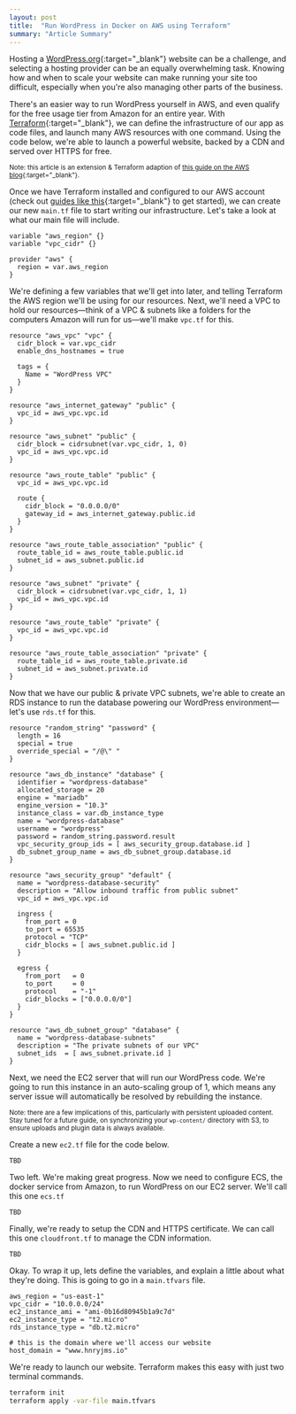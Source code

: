 ```yaml
---
layout: post
title:  "Run WordPress in Docker on AWS using Terraform"
summary: "Article Summary"
---
```

Hosting a [WordPress.org][wp]{:target="_blank"} website can be a challenge, and selecting a hosting
provider can be an equally overwhelming task. Knowing how and when to scale your website can make
running your site too difficult, especially when you're also managing other parts of the business.

There's an easier way to run WordPress yourself in AWS, and even qualify for the free usage tier from
Amazon for an entire year. With [Terraform][tf]{:target="_blank"}, we can define the infrastructure of
our app as code files, and launch many AWS resources with one command. Using the code below, we're able
to launch a powerful website, backed by a CDN and served over HTTPS for free.

<small>Note: this article is an extension & Terraform adaption of
[this guide on the AWS blog][manual-guide]{:target="_blank"}.</small>

Once we have Terraform installed and configured to our AWS account (check out [guides like this][tf-aws]{:target="_blank"}
to get started), we can create our new `main.tf` file to start writing our infrastructure. Let's take
a look at what our main file will include.

```hcl-terraform
variable "aws_region" {}
variable "vpc_cidr" {}

provider "aws" {
  region = var.aws_region
}
```

We're defining a few variables that we'll get into later, and telling Terraform the AWS region we'll be
using for our resources. Next, we'll need a VPC to hold our resources—think of a VPC & subnets like a
folders for the computers Amazon will run for us—we'll make `vpc.tf` for this.

```hcl-terraform
resource "aws_vpc" "vpc" {
  cidr_block = var.vpc_cidr
  enable_dns_hostnames = true

  tags = {
    Name = "WordPress VPC"
  }
}

resource "aws_internet_gateway" "public" {
  vpc_id = aws_vpc.vpc.id
}

resource "aws_subnet" "public" {
  cidr_block = cidrsubnet(var.vpc_cidr, 1, 0)
  vpc_id = aws_vpc.vpc.id
}

resource "aws_route_table" "public" {
  vpc_id = aws_vpc.vpc.id

  route {
    cidr_block = "0.0.0.0/0"
    gateway_id = aws_internet_gateway.public.id
  }
}

resource "aws_route_table_association" "public" {
  route_table_id = aws_route_table.public.id
  subnet_id = aws_subnet.public.id
}

resource "aws_subnet" "private" {
  cidr_block = cidrsubnet(var.vpc_cidr, 1, 1)
  vpc_id = aws_vpc.vpc.id
}

resource "aws_route_table" "private" {
  vpc_id = aws_vpc.vpc.id
}

resource "aws_route_table_association" "private" {
  route_table_id = aws_route_table.private.id
  subnet_id = aws_subnet.private.id
}
```

Now that we have our public & private VPC subnets, we're able to create an RDS instance to run the
database powering our WordPress environment—let's use `rds.tf` for this.

```hcl-terraform
resource "random_string" "password" {
  length = 16
  special = true
  override_special = "/@\" "
}

resource "aws_db_instance" "database" {
  identifier = "wordpress-database"
  allocated_storage = 20
  engine = "mariadb"
  engine_version = "10.3"
  instance_class = var.db_instance_type
  name = "wordpress-database"
  username = "wordpress"
  password = random_string.password.result
  vpc_security_group_ids = [ aws_security_group.database.id ]
  db_subnet_group_name = aws_db_subnet_group.database.id
}

resource "aws_security_group" "default" {
  name = "wordpress-database-security"
  description = "Allow inbound traffic from public subnet"
  vpc_id = aws_vpc.vpc.id

  ingress {
    from_port = 0
    to_port = 65535
    protocol = "TCP"
    cidr_blocks = [ aws_subnet.public.id ]
  }

  egress {
    from_port   = 0
    to_port     = 0
    protocol    = "-1"
    cidr_blocks = ["0.0.0.0/0"]
  }
}

resource "aws_db_subnet_group" "database" {
  name = "wordpress-database-subnets"
  description = "The private subnets of our VPC"
  subnet_ids  = [ aws_subnet.private.id ]
}
```

Next, we need the EC2 server that will run our WordPress code. We're going to run this instance in
an auto-scaling group of 1, which means any server issue will automatically be resolved by rebuilding
the instance.

<small>Note: there are a few implications of this, particularly with persistent uploaded content.
Stay tuned for a future guide, on synchronizing your `wp-content/` directory with S3, to ensure
uploads and plugin data is always available.</small>

Create a new `ec2.tf` file for the code below.

```hcl-terraform
TBD
```

Two left. We're making great progress. Now we need to configure ECS, the docker service from Amazon,
to run WordPress on our EC2 server. We'll call this one `ecs.tf`

```hcl-terraform
TBD
```

Finally, we're ready to setup the CDN and HTTPS certificate. We can call this one `cloudfront.tf` to
manage the CDN information.

```hcl-terraform
TBD
```

Okay. To wrap it up, lets define the variables, and explain a little about what they're doing.
This is going to go in a `main.tfvars` file.

```hcl-terraform
aws_region = "us-east-1"
vpc_cidr = "10.0.0.0/24"
ec2_instance_ami = "ami-0b16d80945b1a9c7d"
ec2_instance_type = "t2.micro"
rds_instance_type = "db.t2.micro"

# this is the domain where we'll access our website
host_domain = "www.hnryjms.io"
```

We're ready to launch our website. Terraform makes this easy with just two terminal commands.

```bash
terraform init
terraform apply -var-file main.tfvars
```

[wp]: https://wordpress.org
[tf]: https://www.terraform.io
[manual-guide]: https://aws.amazon.com/blogs/startups/how-to-accelerate-your-wordpress-site-with-amazon-cloudfront/
[tf-aws]: https://learn.hashicorp.com/terraform/getting-started/install.html
